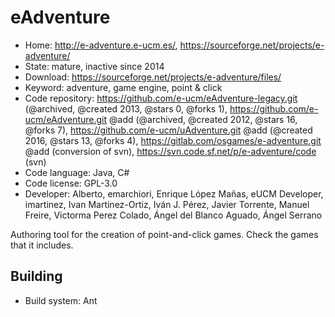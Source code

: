 # eAdventure

- Home: http://e-adventure.e-ucm.es/, https://sourceforge.net/projects/e-adventure/
- State: mature, inactive since 2014
- Download: https://sourceforge.net/projects/e-adventure/files/
- Keyword: adventure, game engine, point & click
- Code repository: https://github.com/e-ucm/eAdventure-legacy.git (@archived, @created 2013, @stars 0, @forks 1), https://github.com/e-ucm/eAdventure.git @add (@archived, @created 2012, @stars 16, @forks 7), https://github.com/e-ucm/uAdventure.git @add (@created 2016, @stars 13, @forks 4), https://gitlab.com/osgames/e-adventure.git @add (conversion of svn), https://svn.code.sf.net/p/e-adventure/code (svn)
- Code language: Java, C#
- Code license: GPL-3.0
- Developer: Alberto, emarchiori, Enrique López Mañas, eUCM Developer, imartinez, Ivan Martinez-Ortiz, Iván J. Pérez, Javier Torrente, Manuel Freire, Victorma Perez Colado, Ángel del Blanco Aguado, Ángel Serrano

Authoring tool for the creation of point-and-click games.
Check the games that it includes.

## Building

- Build system: Ant
